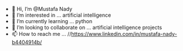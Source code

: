 - 👋 Hi, I’m @Mustafa Nady
- 👀 I’m interested in ... artificial intelligence
- 🌱 I’m currently learning ... python 
- 💞️ I’m looking to collaborate on ... artificial intelligence projects 
- 📫 How to reach me ... //https://www.linkedin.com/in/mustafa-nady-b4404914b/

<!---
mustafa-nady/mustafa-nady is a ✨ special ✨ repository because its `README.md` (this file) appears on your GitHub profile.
You can click the Preview link to take a look at your changes.
--->
